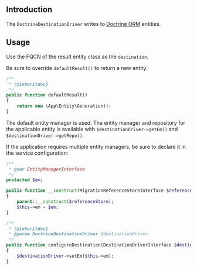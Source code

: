 Introduction
------------
The `DoctrineDestinationDriver` writes to [Doctrine ORM](https://www.doctrine-project.org/projects/doctrine-orm/en/current/index.html)
entities.

Usage
-----
Use the FQCN of the result entity class as the `destination`.

Be sure to override `defaultResult()` to return a new entity.

```php
/**
 * {@inheritdoc}
 */
public function defaultResult()
{
    return new \App\Entity\Generation();
}
``` 

The default entity manager is used.  The entity manager and repository for the
applicable entity is available with `$destinationDriver->getEm()` and
`$destinationDriver->getRepo()`.

If the application requires multiple entity managers, be sure to declare it in
the service configuration:
```php
/**
 * @var EntityManagerInterface
 */
protected $em;

public function __construct(MigrationReferenceStoreInterface $referenceStore, EntityManagerInterface $em)
{
    parent::__construct($referenceStore);
    $this->em = $em;
}

/**
 * {@inheritdoc}
 * @param DoctrineDestinationDriver $destinationDriver
 */
public function configureDestination(DestinationDriverInterface $destinationDriver)
{
    $destinationDriver->setEm($this->em);
}
```

